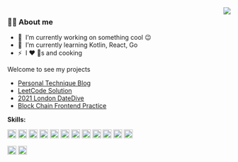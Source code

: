 <img align="right" src="https://github-readme-stats.vercel.app/api?username=lilylovescoding&show_icons=true&count_private=true&hide_border=true&cache_seconds=1900"/>

### 👩‍💻 About me

- 🔭 &nbsp;I’m currently working on something cool :wink:
- 🌱 &nbsp;I’m currently learning Kotlin, React, Go
- ⚡ &nbsp;I :heart: :dog:s and cooking

Welcome to see my projects
  - [Personal Technique Blog](https://github.com/lilylovescoding/lilylovescoding.github.io)
  - [LeetCode Solution](https://github.com/lilylovescoding/LeetCode.git)
  - [2021 London DateDive](https://media.kcl.ac.uk/media/DataDive2021_Team5_How+has+cycling+relevant+street+infrastructure+changed+in+London+and+suggest+for+future/1_ilmylago)
  - [Block Chain Frontend Practice](https://github.com/lilylovescoding/BlockChain.git)
 
**Skills:**

<code><img height="20" src="http://cdn.jsdelivr.net/npm/simple-icons@v5/icons/java.svg"></code>
<code><img height="20" src="http://cdn.jsdelivr.net/npm/simple-icons@v5/icons/spring.svg"></code>
<code><img height="20" src="http://cdn.jsdelivr.net/npm/simple-icons@v5/icons/springboot.svg"></code>
<code><img height="20" src="http://cdn.jsdelivr.net/npm/simple-icons@v5/icons/alibabacloud.svg"></code>
<code><img height="20" src="http://cdn.jsdelivr.net/npm/simple-icons@v5/icons/hibernate.svg"></code>
<code><img height="20" src="http://cdn.jsdelivr.net/npm/simple-icons@v5/icons/mysql.svg"></code>
<code><img height="20" src="http://cdn.jsdelivr.net/npm/simple-icons@v5/icons/redis.svg"></code>
<code><img height="20" src="http://cdn.jsdelivr.net/npm/simple-icons@v5/icons/git.svg"></code>
<code><img height="20" src="http://cdn.jsdelivr.net/npm/simple-icons@v5/icons/python.svg"></code>
<code><img height="20" src="http://cdn.jsdelivr.net/npm/simple-icons@v5/icons/anaconda.svg"></code>
<code><img height="20" src="http://cdn.jsdelivr.net/npm/simple-icons@v5/icons/react.svg"></code>
<code><img height="20" src="http://cdn.jsdelivr.net/npm/simple-icons@v5/icons/androidstudio.svg"></code>

<code><img height="20" src="http://cdn.jsdelivr.net/npm/simple-icons@v5/icons/amazons3.svg"></code>
<code><img height="20" src="http://cdn.jsdelivr.net/npm/simple-icons@v5/icons/googlecloud.svg"></code>
